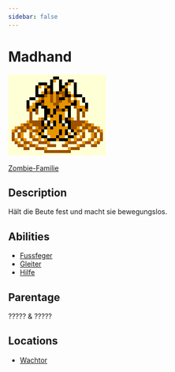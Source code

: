 ```yaml
---
sidebar: false
---
```

# Madhand

![Logo](./mad-hand.png)

[Zombie-Familie](../)

## Description

Hält die Beute fest und macht sie bewegungslos.

## Abilities

- [Fussfeger](../../../abilities/fussfeger/)
- [Gleiter](../../../abilities/gleiter/)
- [Hilfe](../../../abilities/hilfe/)

## Parentage

????? & ?????

## Locations

- [Wachtor](../../../locations/wach/)